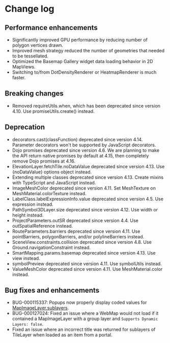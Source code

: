 # Change log

## Performance enhancements

* Significantly improved GPU performance by reducing number of polygon vertices drawn.
* Improved mesh strategy reduced the number of geometries that needed to be tessellated.
* Optimized the Basemap Gallery widget data loading behavior in 2D MapViews.
* Switching to/from DotDensityRenderer or HeatmapRenderer is much faster.

## Breaking changes

* Removed requireUtils.when, which has been deprecated since version 4.10. Use promiseUtils.create() instead.

## Deprecation

* decorators.cast(classFunction) deprecated since version 4.14. Parameter decorators won't be supported by JavaScript decorators.
* Dojo promises deprecated since version 4.6. We are planning to make the API return native promises by default at 4.15, then completely remove Dojo promises at 4.16.
* ElevationLayer.fetchTile.noDataValue deprecated since version 4.13. Use {noDataValue} options object instead.
* Extending multiple classes deprecated since version 4.13. Create mixins with TypeScript and JavaScript instead.
* ImageMeshColor deprecated since version 4.11. Set MeshTexture on MeshMaterial.colorTexture instead.
* LabelClass.labelExpressionInfo.value deprecated since version 4.5. Use expression instead.
* PathSymbol3DLayer.size deprecated since version 4.12. Use width or height instead.
* ProjectParameters.outSR deprecated since version 4.4. Use outSpatialReference instead.
* RouteParameters.barriers deprecated since version 4.11. Use pointBarriers, polygonBarriers, and/or polylineBarriers instead.
* SceneView.constraints.collision deprecated since version 4.8. Use Ground.navigationConstraint instead.
* SmartMapping.params.basemap deprecated since version 4.13. Use view instead.
* symbolPreview deprecated since version 4.11. Use symbolUtils instead.
* ValueMeshColor deprecated since version 4.11. Use MeshMaterial.color instead.

## Bug fixes and enhancements

* BUG-000115337: Popups now properly display coded values for [MapImageLayer.sublayers](../../api-reference/esri-layers-MapImageLayer.html#sublayers).
* BUG-000127024: Fixed an issue where a WebMap would not load if it contained a MapImageLayer with a group layer and `Supports Dynamic Layers: false`.
* Fixed an issue where an incorrect title was returned for sublayers of TileLayer when loaded as an item from a portal.

